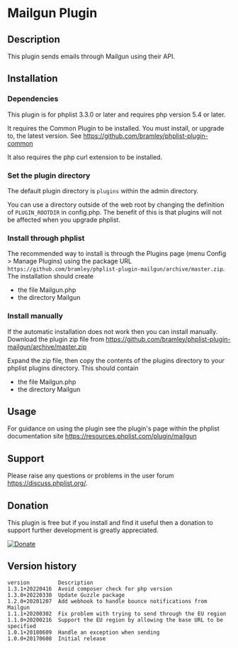 # Mailgun Plugin #

## Description ##

This plugin sends emails through Mailgun using their API.

## Installation ##

### Dependencies ###

This plugin is for phplist 3.3.0 or later and requires php version 5.4 or later.

It requires the Common Plugin to be installed. You must install, or upgrade to, the latest version. See <https://github.com/bramley/phplist-plugin-common>

It also requires the php curl extension to be installed.

### Set the plugin directory ###
The default plugin directory is `plugins` within the admin directory.

You can use a directory outside of the web root by changing the definition of `PLUGIN_ROOTDIR` in config.php.
The benefit of this is that plugins will not be affected when you upgrade phplist.

### Install through phplist ###
The recommended way to install is through the Plugins page (menu Config > Manage Plugins) using the package
URL `https://github.com/bramley/phplist-plugin-mailgun/archive/master.zip`.
The installation should create

* the file Mailgun.php
* the directory Mailgun

### Install manually ###
If the automatic installation does not work then you can install manually.
Download the plugin zip file from <https://github.com/bramley/phplist-plugin-mailgun/archive/master.zip>

Expand the zip file, then copy the contents of the plugins directory to your phplist plugins directory.
This should contain

* the file Mailgun.php
* the directory Mailgun

## Usage ##

For guidance on using the plugin see the plugin's page within the phplist documentation site <https://resources.phplist.com/plugin/mailgun>

## Support ##

Please raise any questions or problems in the user forum <https://discuss.phplist.org/>.

## Donation ##

This plugin is free but if you install and find it useful then a donation to support further development is greatly appreciated.

[![Donate](https://www.paypalobjects.com/en_US/i/btn/btn_donate_LG.gif)](https://www.paypal.com/cgi-bin/webscr?cmd=_s-xclick&hosted_button_id=W5GLX53WDM7T4)

## Version history ##

    version         Description
    1.3.1+20220416  Avoid composer check for php version
    1.3.0+20220330  Update Guzzle package
    1.2.0+20201207  Add webhook to handle bounce notifications from Mailgun
    1.1.1+20200302  Fix problem with trying to send through the EU region
    1.1.0+20200216  Support the EU region by allowing the base URL to be specified
    1.0.1+20180609  Handle an exception when sending
    1.0.0+20170608  Initial release
